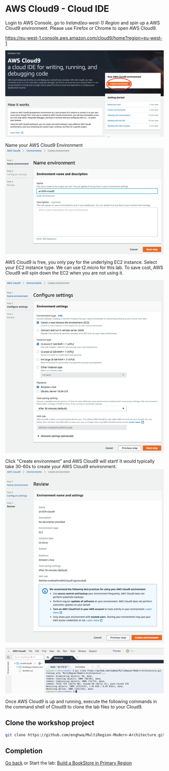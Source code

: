 # AWS Cloud9 - Cloud IDE

Login to AWS Console, go to *Ireland(eu-west-1) Region* and spin up a AWS Cloud9 environment. Please use Firefox or Chrome to open AWS Cloud9. 

https://eu-west-1.console.aws.amazon.com/cloud9/home?region=eu-west-1 

![Create AWS Cloud9](../images/00-c9-01.png)

Name your AWS Cloud9 Environment
![Create AWS Cloud9](../images/00-c9-02.png)

AWS Cloud9 is free, you only pay for the underlying EC2 instance. Select your EC2 instance type. We can use t2.micro for this lab. To save cost, AWS Cloud9 will spin down the EC2 when you are not using it.

![Create AWS Cloud9](../images/00-c9-03.png)

Click "Create environment" and AWS Cloud9 will start! It would typically take 30-60s to create your AWS Cloud9 environment.
![Create AWS Cloud9](../images/00-c9-04.png)

![Create AWS Cloud9](../images/00-c9-05.png)

Once AWS Cloud9 is up and running, execute the following commands in the command shell of Cloud9 to clone the lab files to your Cloud9.

## Clone the workshop project
```bash
git clone https://github.com/enghwa/MultiRegion-Modern-Architecture.git

```

## Completion
[Go back](../README.md) or
Start the lab: [Build a BookStore in Primary Region](../1_PrimaryRegion/README.md)
